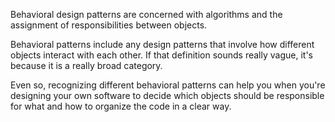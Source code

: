
Behavioral design patterns are concerned with algorithms and the assignment of responsibilities between objects.


Behavioral patterns include any design patterns that involve how different objects interact with each other. If that definition sounds really vague, it's because it is a really broad category. 

Even so, recognizing different behavioral patterns can help you when you're designing your own software to decide which objects should be responsible for what and how to organize the code in a clear way.
